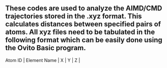 These codes are used to analyze the AIMD/CMD trajectories stored in the .xyz format. This calculates distances between specified pairs of atoms.
All xyz files need to be tabulated in the following format which can be easily done using the Ovito Basic program.
------------------------------------------------------------------------------------
Atom ID    |    Element Name   |    X   |    Y   |    Z    |
